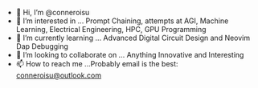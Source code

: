 - 👋 Hi, I’m @conneroisu
- 👀 I’m interested in ... Prompt Chaining, attempts at AGI, Machine Learning, Electrical Engineering, HPC, GPU Programming
- 🌱 I’m currently learning ... Advanced Digital Circuit Design and Neovim Dap Debugging
- 💞️ I’m looking to collaborate on ... Anything Innovative and Interesting
- 📫 How to reach me ...Probably email is the best: conneroisu@outlook.com
